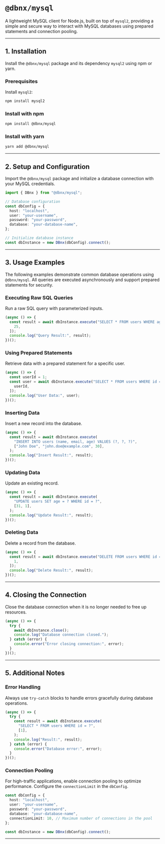 # `@dbnx/mysql`

A lightweight MySQL client for Node.js, built on top of `mysql2`, providing a simple and secure way to interact with MySQL databases using prepared statements and connection pooling.

---

## 1. Installation

Install the `@dbnx/mysql` package and its dependency `mysql2` using npm or yarn.

### Prerequisites

Install `mysql2`:

```bash
npm install mysql2
```

### Install with npm

```bash
npm install @dbnx/mysql
```

### Install with yarn

```bash
yarn add @dbnx/mysql
```

---

## 2. Setup and Configuration

Import the `@dbnx/mysql` package and initialize a database connection with your MySQL credentials.

```typescript
import { DBnx } from "@dbnx/mysql";

// Database configuration
const dbConfig = {
  host: "localhost",
  user: "your-username",
  password: "your-password",
  database: "your-database-name",
};

// Initialize database instance
const dbInstance = new DBnx(dbConfig).connect();
```

---

## 3. Usage Examples

The following examples demonstrate common database operations using `@dbnx/mysql`. All queries are executed asynchronously and support prepared statements for security.

### Executing Raw SQL Queries

Run a raw SQL query with parameterized inputs.

```typescript
(async () => {
  const result = await dbInstance.execute("SELECT * FROM users WHERE age > ?", [
    25,
  ]);
  console.log("Query Result:", result);
})();
```

### Using Prepared Statements

Retrieve data with a prepared statement for a specific user.

```typescript
(async () => {
  const userId = 1;
  const user = await dbInstance.execute("SELECT * FROM users WHERE id = ?", [
    userId,
  ]);
  console.log("User Data:", user);
})();
```

### Inserting Data

Insert a new record into the database.

```typescript
(async () => {
  const result = await dbInstance.execute(
    "INSERT INTO users (name, email, age) VALUES (?, ?, ?)",
    ["John Doe", "john.doe@example.com", 30],
  );
  console.log("Insert Result:", result);
})();
```

### Updating Data

Update an existing record.

```typescript
(async () => {
  const result = await dbInstance.execute(
    "UPDATE users SET age = ? WHERE id = ?",
    [31, 1],
  );
  console.log("Update Result:", result);
})();
```

### Deleting Data

Delete a record from the database.

```typescript
(async () => {
  const result = await dbInstance.execute("DELETE FROM users WHERE id = ?", [
    1,
  ]);
  console.log("Delete Result:", result);
})();
```

---

## 4. Closing the Connection

Close the database connection when it is no longer needed to free up resources.

```typescript
(async () => {
  try {
    await dbInstance.close();
    console.log("Database connection closed.");
  } catch (error) {
    console.error("Error closing connection:", error);
  }
})();
```

---

## 5. Additional Notes

### Error Handling

Always use `try-catch` blocks to handle errors gracefully during database operations.

```typescript
(async () => {
  try {
    const result = await dbInstance.execute(
      "SELECT * FROM users WHERE id = ?",
      [1],
    );
    console.log("Result:", result);
  } catch (error) {
    console.error("Database error:", error);
  }
})();
```

### Connection Pooling

For high-traffic applications, enable connection pooling to optimize performance. Configure the `connectionLimit` in the `dbConfig`.

```typescript
const dbConfig = {
  host: "localhost",
  user: "your-username",
  password: "your-password",
  database: "your-database-name",
  connectionLimit: 10, // Maximum number of connections in the pool
};

const dbInstance = new DBnx(dbConfig).connect();
```

---
